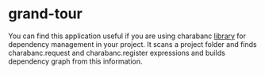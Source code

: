 grand-tour
==========

You can find this application useful if you are using charabanc [library](https://github.com/roylines/charabanc) for 
dependency management in your project.
It scans a project folder and finds charabanc.request and charabanc.register expressions and builds
dependency graph from this information.
